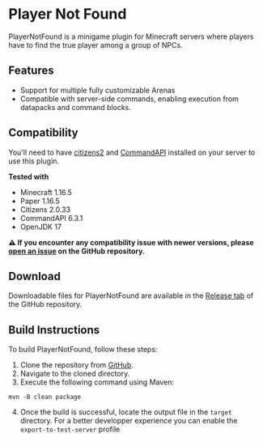 # Player Not Found

PlayerNotFound is a minigame plugin for Minecraft servers where players have to find the true player among a group of
NPCs.

## Features

- Support for multiple fully customizable Arenas
- Compatible with server-side commands, enabling execution from datapacks and command blocks.

## Compatibility

You'll need to have [citizens2](https://www.spigotmc.org/resources/citizens.13811/)
and [CommandAPI](https://www.spigotmc.org/resources/api-commandapi-1-15-1-20-4.62353/) installed on your server to use
this plugin.

**Tested with**

- Minecraft 1.16.5
- Paper 1.16.5
- Citizens 2.0.33
- CommandAPI 6.3.1
- OpenJDK 17

**⚠️ If you encounter any compatibility issue with newer versions,
please [open an issue](https://github.com/Kalitsune/player-not-found/issues ) on the GitHub repository.**

## Download

Downloadable files for PlayerNotFound are available in
the [Release tab](https://github.com/Kalitsune/player-not-found/releases) of the GitHub repository.

## Build Instructions

To build PlayerNotFound, follow these steps:

1. Clone the repository from [GitHub](https://github.com/Kalitsune/player-not-found).
2. Navigate to the cloned directory.
3. Execute the following command using Maven:

```shell
mvn -B clean package
```

4. Once the build is successful, locate the output file in the `target` directory.
   For a better developper experience you can enable the `export-to-test-server` profile